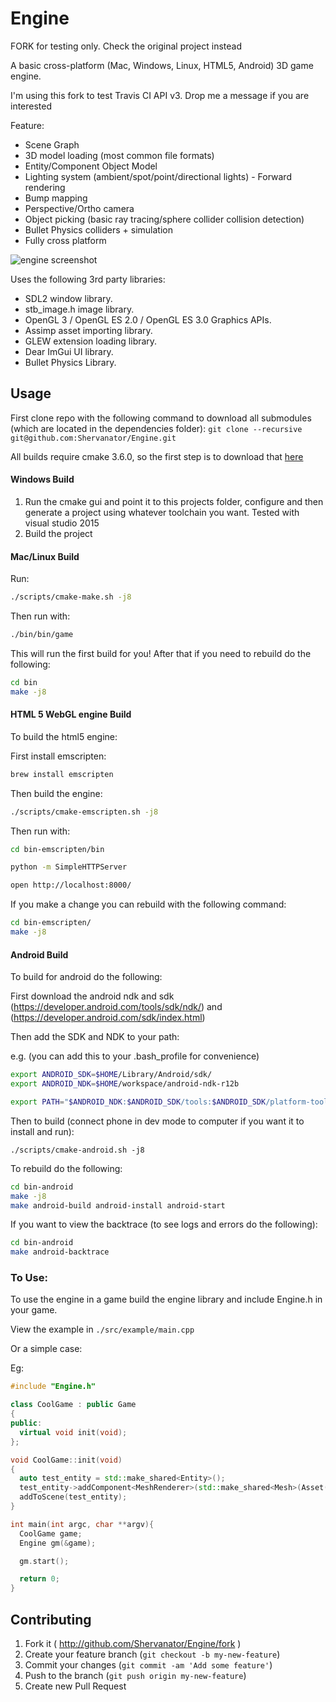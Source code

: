 # Engine

FORK for testing only. Check the original project instead

A basic cross-platform (Mac, Windows, Linux, HTML5, Android) 3D game engine.

I'm using this fork to test Travis CI API v3. Drop me a message if you are interested

Feature:

* Scene Graph
* 3D model loading (most common file formats)
* Entity/Component Object Model
* Lighting system (ambient/spot/point/directional lights) - Forward rendering
* Bump mapping
* Perspective/Ortho camera
* Object picking (basic ray tracing/sphere collider collision detection)
* Bullet Physics colliders + simulation
* Fully cross platform

![engine screenshot](https://cloud.githubusercontent.com/assets/1892180/19194155/843d0b7a-8cf8-11e6-9c1e-0982058c4594.png)

Uses the following 3rd party libraries:

* SDL2 window library.
* stb_image.h image library.
* OpenGL 3 / OpenGL ES 2.0 / OpenGL ES 3.0 Graphics APIs.
* Assimp asset importing library.
* GLEW extension loading library.
* Dear ImGui UI library.
* Bullet Physics Library.

## Usage

First clone repo with the following command to download all submodules (which are located in the dependencies folder):
`git clone --recursive git@github.com:Shervanator/Engine.git`

All builds require cmake 3.6.0, so the first step is to download that [here](https://cmake.org/download/)

#### Windows Build

1. Run the cmake gui and point it to this projects folder, configure and then generate a project using whatever toolchain you want. Tested with visual studio 2015
2. Build the project

#### Mac/Linux Build

Run:

```bash
./scripts/cmake-make.sh -j8
```

Then run with:

```bash
./bin/bin/game
```

This will run the first build for you! After that if you need to rebuild do the following:

```bash
cd bin
make -j8
```

#### HTML 5 WebGL engine Build

To build the html5 engine:

First install emscripten:

```bash
brew install emscripten
```

Then build the engine:

```bash
./scripts/cmake-emscripten.sh -j8
```

Then run with:

```bash
cd bin-emscripten/bin

python -m SimpleHTTPServer

open http://localhost:8000/
```

If you make a change you can rebuild with the following command:

```bash
cd bin-emscripten/
make -j8
```

#### Android Build

To build for android do the following:

First download the android ndk and sdk (https://developer.android.com/tools/sdk/ndk/) and (https://developer.android.com/sdk/index.html)

Then add the SDK and NDK to your path:

e.g. (you can add this to your .bash_profile for convenience)

```bash
export ANDROID_SDK=$HOME/Library/Android/sdk/
export ANDROID_NDK=$HOME/workspace/android-ndk-r12b

export PATH="$ANDROID_NDK:$ANDROID_SDK/tools:$ANDROID_SDK/platform-tools:$PATH"
```

Then to build (connect phone in dev mode to computer if you want it to install and run):

```
./scripts/cmake-android.sh -j8
```

To rebuild do the following:

```bash
cd bin-android
make -j8
make android-build android-install android-start
```

If you want to view the backtrace (to see logs and errors do the following):

```bash
cd bin-android
make android-backtrace
```

### To Use:

To use the engine in a game build the engine library and include Engine.h in your game.

View the example in `./src/example/main.cpp`

Or a simple case:

Eg:

```c++
#include "Engine.h"

class CoolGame : public Game
{
public:
  virtual void init(void);
};

void CoolGame::init(void)
{
  auto test_entity = std::make_shared<Entity>();
  test_entity->addComponent<MeshRenderer>(std::make_shared<Mesh>(Asset("../assets/monkey3.obj")), std::make_shared<Texture>(Asset("../assets/t.jpg")));
  addToScene(test_entity);
}

int main(int argc, char **argv){
  CoolGame game;
  Engine gm(&game);

  gm.start();

  return 0;
}
```

## Contributing

1. Fork it ( http://github.com/Shervanator/Engine/fork )
2. Create your feature branch (`git checkout -b my-new-feature`)
3. Commit your changes (`git commit -am 'Add some feature'`)
4. Push to the branch (`git push origin my-new-feature`)
5. Create new Pull Request
